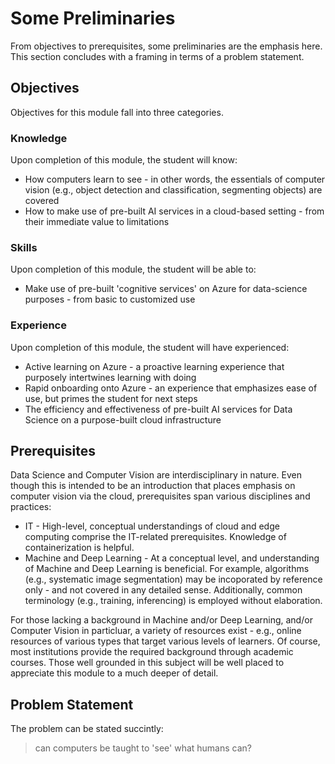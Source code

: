 # Some Preliminaries 

<!--- edit to MLOps req'd --->

From objectives to prerequisites, some preliminaries are the emphasis here. This section concludes with a framing in terms of a problem statement. 

## Objectives 

Objectives for this module fall into three categories.

### Knowledge

Upon completion of this module, the student will know:

- How computers learn to see - in other words, the essentials of computer vision (e.g., object detection and classification, segmenting objects) are covered  
- How to make use of pre-built AI services in a cloud-based setting - from their immediate value to limitations 

### Skills

Upon completion of this module, the student will be able to:

- Make use of pre-built 'cognitive services' on Azure for data-science purposes - from basic to customized use 

### Experience

Upon completion of this module, the student will have experienced:

- Active learning on Azure - a proactive learning experience that purposely intertwines learning with doing 
- Rapid onboarding onto Azure - an experience that emphasizes ease of use, but primes the student for next steps  
- The efficiency and effectiveness of pre-built AI services for Data Science on a purpose-built cloud infrastructure 

## Prerequisites 

Data Science and Computer Vision are interdisciplinary in nature. Even though this is intended to be an introduction that places emphasis on computer vision via the cloud, prerequisites span various disciplines and practices:

- IT - High-level, conceptual understandings of cloud and edge computing comprise the IT-related prerequisites. Knowledge of containerization is helpful. 
- Machine and Deep Learning - At a conceptual level, and understanding of Machine and Deep Learning is beneficial. For example, algorithms (e.g., systematic image segmentation) may be incoporated by reference only - and not covered in any detailed sense. Additionally, common terminology (e.g., training, inferencing) is employed without elaboration. 

For those lacking a background in Machine and/or Deep Learning, and/or Computer Vision in particluar, a variety of resources exist - e.g., online resources of various types that target various levels of learners. Of course, most institutions provide the required background through academic courses. Those well grounded in this subject will be well placed to appreciate this module to a much deeper of detail.

<!--- math? --->

## Problem Statement 

The problem can be stated succintly:

> can computers be taught to 'see' what humans can? 